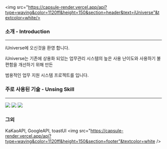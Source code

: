 <img src="https://capsule-render.vercel.app/api?type=waving&color=1120ff&height=150&section=header&text=iUniverse"&textcolor=white/>

### 소개 - Introduction
---
iUniverse에 오신것을 환영 합니다.

iUniverse는 기존에 상용화 되있는 업무관리 시스템의 높은 사용 난이도와 사용하기 불편함을 개선하기 위해 만든 

범용적인 업무 지원 시스템 프로젝트를 입니다.

### 주로 사용된 기술 - Unsing Skill
---
  <img src="https://img.shields.io/badge/Next.js-000?logo=nextdotjs&logoColor=fff&style=for-the-badge"/>
  <img src="https://img.shields.io/badge/TypeScript-007ACC?style=for-the-badge&logo=typescript&logoColor=white"/>
  <img src="https://img.shields.io/badge/HTML5-E34F26?style=for-the-badge&logo=html5&logoColor=white"/>    

### 그외

KaKaoAPI, GoogleAPI, toastUI
<img src="https://capsule-render.vercel.app/api?type=waving&color=1120ff&height=150&section=footer"&textcolor=white />
